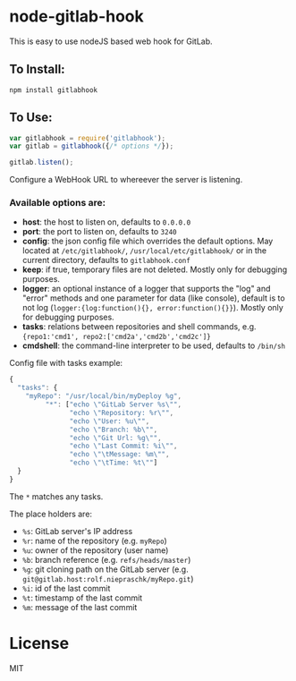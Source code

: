 # node-gitlab-hook

This is easy to use nodeJS based web hook for GitLab.

## To Install:
```
npm install gitlabhook
```

## To Use:

```javascript
var gitlabhook = require('gitlabhook');
var gitlab = gitlabhook({/* options */});

gitlab.listen();
```

Configure a WebHook URL to whereever the server is listening.

### Available options are:

* **host**: the host to listen on, defaults to `0.0.0.0`
* **port**: the port to listen on, defaults to `3240`
* **config**: the json config file which overrides the default options. May located at `/etc/gitlabhook/`, `/usr/local/etc/gitlabhook/` or in the current directory, defaults to `gitlabhook.conf`
* **keep**: if true, temporary files are not deleted. Mostly only for debugging purposes.
* **logger**: an optional instance of a logger that supports the "log" and "error" methods and one parameter for data (like console), default is to not log (`logger:{log:function(){}, error:function(){}}`). Mostly only for debugging purposes.
* **tasks**: relations between repositories and shell commands, e.g. `{repo1:'cmd1', repo2:['cmd2a','cmd2b','cmd2c']}`
* **cmdshell**: the command-line interpreter to be used, defaults to `/bin/sh`

Config file with tasks example:

```javascript
{
  "tasks": {
    "myRepo": "/usr/local/bin/myDeploy %g",
         "*": ["echo \"GitLab Server %s\"",
               "echo \"Repository: %r\"",
               "echo \"User: %u\"",
               "echo \"Branch: %b\"",
               "echo \"Git Url: %g\"",
               "echo \"Last Commit: %i\"",
               "echo \"\tMessage: %m\"",
               "echo \"\tTime: %t\""]
  }
}
```
The `*` matches any tasks.

The place holders are:

* `%s`: GitLab server's IP address
* `%r`: name of the repository (e.g. `myRepo`)
* `%u`: owner of the repository (user name)
* `%b`: branch reference (e.g. `refs/heads/master`)
* `%g`: git cloning path on the GitLab server (e.g. `git@gitlab.host:rolf.niepraschk/myRepo.git`)
* `%i`: id of the last commit
* `%t`: timestamp of the last commit
* `%m`: message of the last commit

# License

MIT
